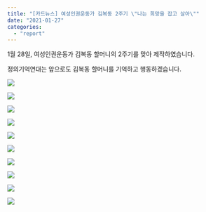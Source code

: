 ```yaml
---
title: "[카드뉴스] 여성인권운동가 김복동 2주기 \"나는 희망을 잡고 살아\""
date: "2021-01-27"
categories: 
  - "report"
---
```


1월 28일, 여성인권운동가 김복동 할머니의 2주기를 맞아 제작하였습니다.

정의기억연대는 앞으로도 김복동 할머니를 기억하고 행동하겠습니다.  

![](http://womenandwar.net/kr/wp-content/uploads/2021/01/카드뉴스210127_최종_할머니의-삶-소개_김복동_001-1024x1024.jpg)

![](http://womenandwar.net/kr/wp-content/uploads/2021/01/카드뉴스210127_최종_할머니의-삶-소개_김복동_002-1024x1024.jpg)

![](http://womenandwar.net/kr/wp-content/uploads/2021/01/카드뉴스210127_최종_할머니의-삶-소개_김복동_003-1024x1024.jpg)

![](http://womenandwar.net/kr/wp-content/uploads/2021/01/카드뉴스210127_최종_할머니의-삶-소개_김복동_004-1024x1024.jpg)

![](http://womenandwar.net/kr/wp-content/uploads/2021/01/카드뉴스210127_최종_할머니의-삶-소개_김복동_005-1024x1024.jpg)

![](http://womenandwar.net/kr/wp-content/uploads/2021/01/카드뉴스210127_최종_할머니의-삶-소개_김복동_006-1024x1024.jpg)

![](http://womenandwar.net/kr/wp-content/uploads/2021/01/카드뉴스210127_최종_할머니의-삶-소개_김복동_007-1024x1024.jpg)

![](http://womenandwar.net/kr/wp-content/uploads/2021/01/카드뉴스210127_최종_할머니의-삶-소개_김복동_008-1024x1024.jpg)

![](http://womenandwar.net/kr/wp-content/uploads/2021/01/카드뉴스210127_최종_할머니의-삶-소개_김복동_009-1024x1024.jpg)

![](http://womenandwar.net/kr/wp-content/uploads/2021/01/카드뉴스210127_최종_할머니의-삶-소개_김복동_010-1024x1024.jpg)
